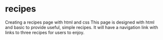 # recipes
Creating a recipes page with html and css
This page is designed with html and basic to provide useful, simple recipes. It will have a navigation link with links to three recipes for users to enjoy.
